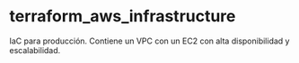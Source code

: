 # terraform_aws_infrastructure
IaC para producción. Contiene un VPC con un EC2 con alta disponibilidad y escalabilidad.
